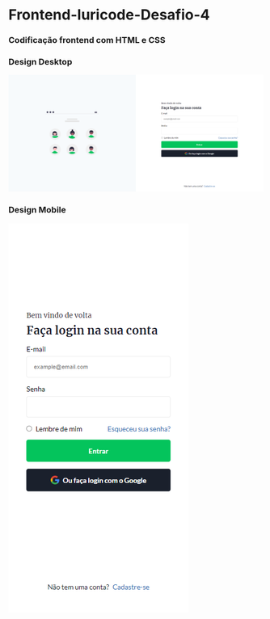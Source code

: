 # Frontend-Iuricode-Desafio-4
<h3>Codificação frontend com HTML e CSS</h3>
<h3>Design Desktop</h3>
<img src="./assets/desktop.png">
<br>
<h3>Design Mobile</h3>
<img src="./assets/mobile2.png">
